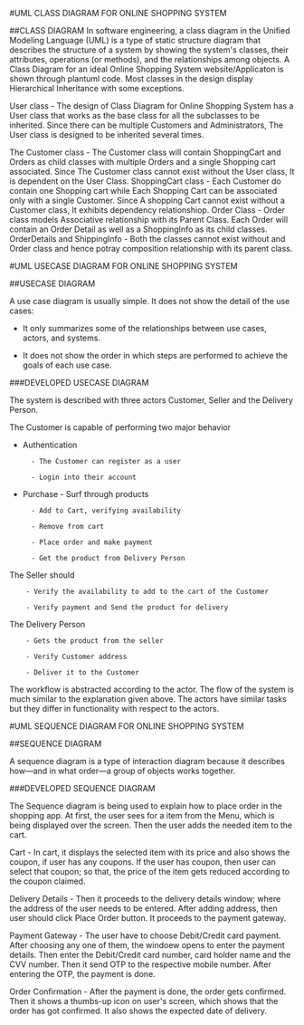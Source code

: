 #UML CLASS DIAGRAM FOR ONLINE SHOPPING SYSTEM

##CLASS DIAGRAM
In software engineering, a class diagram in the Unified Modeling Language (UML) is a type of static structure diagram that describes the structure of a system by showing the system's classes, their attributes, operations (or methods), and the relationships among objects. A Class Diagram for an ideal Online Shopping System website/Applicaton is shown through plantuml code. Most classes in the design display Hierarchical Inheritance with some exceptions. 

User class 
    - The design of Class Diagram for Online Shopping System has a User class that works as the base class for all the subclasses to be inherited. Since there can be multiple Customers and Administrators, The User class is designed to be inherited several times.

The Customer class 
    - The Customer class will contain ShoppingCart and Orders as child classes with multiple Orders and a single Shopping cart associated. Since The Customer class cannot exist without the User class, It is dependent on the User Class.
ShoppingCart class 
    - Each Customer do contain one Shopping cart while Each Shopping Cart can be associated only with a single Customer. Since A shopping Cart cannot exist without a Customer class, It exhibits dependency relationshiop. 
Order Class 
    - Order class models Associative relationship with its Parent Class. Each Order will contain an Order Detail as well as a ShoppingInfo as its child classes.
OrderDetails and ShippingInfo 
    - Both the classes cannot exist without and Order class and hence potray composition relationship with its parent class.

#UML USECASE DIAGRAM FOR ONLINE SHOPPING SYSTEM

##USECASE DIAGRAM
 
A use case diagram is usually simple. It does not show the detail of the use cases:

- It only summarizes some of the relationships between use cases, actors, and systems.

- It does not show the order in which steps are performed to achieve the goals of each use case.

###DEVELOPED USECASE DIAGRAM

The system is described with three actors Customer, Seller and the Delivery Person.

The Customer is capable of performing two major behavior

- Authentication

        - The Customer can register as a user
 
        - Login into their account

- Purchase - Surf through products

        - Add to Cart, verifying availability

        - Remove from cart

        - Place order and make payment

        - Get the product from Delivery Person

The Seller should

        - Verify the availability to add to the cart of the Customer

        - Verify payment and Send the product for delivery
 
The Delivery Person

        - Gets the product from the seller

        - Verify Customer address

        - Deliver it to the Customer

The workflow is abstracted according to the actor. The flow of the system is much similar to the explanation given above. The actors have similar tasks but they differ in functionality with respect to the actors.



#UML SEQUENCE DIAGRAM FOR ONLINE SHOPPING SYSTEM

##SEQUENCE DIAGRAM

A sequence diagram is a type of interaction diagram because it describes how—and in what order—a group of objects works together.

###DEVELOPED SEQUENCE DIAGRAM

The Sequence diagram is being used to explain how to place  order in the shopping app. At first, the user sees for a item from the Menu, which is being displayed over the screen. Then the user adds the needed item to the cart. 

Cart 
    - In cart, it displays the selected item with its price and also shows the coupon, if user has any coupons. If the user has coupon, then user can select that coupon; so that, the price of the item gets reduced according to the coupon claimed.

Delivery Details 
    - Then it proceeds to the delivery details window; where the address of the user needs to be entered. After adding address, then user should click Place Order button. It proceeds to the payment gateway.

Payment Gateway 
    - The user have to choose Debit/Credit card payment. After choosing any one of them, the windoew opens to enter the payment details. Then enter the Debit/Credit card number, card holder name and the CVV number. Then it send OTP to the respective mobile number. After entering the OTP, the payment is done.

Order Confirmation 
    - After the payment is done,  the order gets confirmed. Then it shows a thumbs-up icon on user's screen, which shows that the order has got confirmed. It also shows the expected date of delivery.